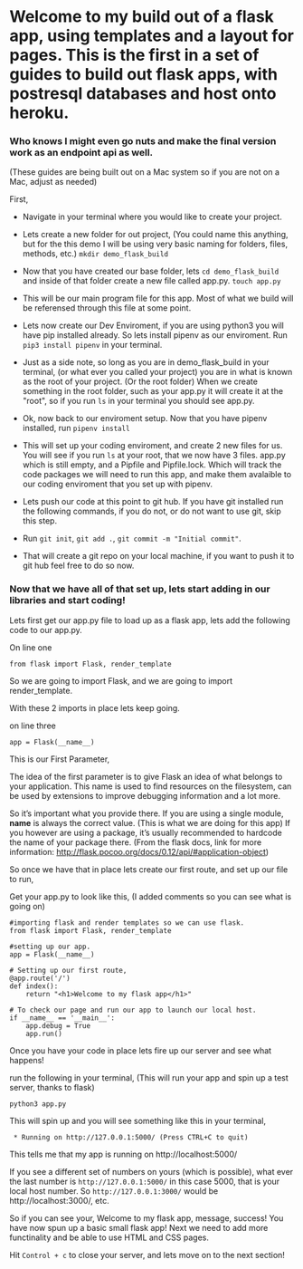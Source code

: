 # Welcome to my build out of a flask app, using templates and a layout for pages. This is the first in a set of guides to build out flask apps, with postresql databases and host onto heroku. 

### Who knows I might even go nuts and make the final version work as an endpoint api as well.

(These guides are being built out on a Mac system so if you are not on a Mac, adjust as needed)

First, 

- Navigate in your terminal where you would like to create your project.

- Lets create a new folder for out project, (You could name this anything, but for the this demo I will be using very basic naming for folders, files, methods, etc.) `mkdir demo_flask_build`

- Now that you have created our base folder, lets `cd demo_flask_build` and inside of that folder create a new file called app.py. `touch app.py`

- This will be our main program file for this app. Most of what we build will be referensed through this file at some point.

- Lets now create our Dev Enviroment, if you are using python3 you will have pip installed already. So lets install pipenv as our enviroment. Run `pip3 install pipenv` in your terminal.

- Just as a side note, so long as you are in demo_flask_build in your terminal, (or what ever you called your project) you are in what is known as the root of your project. (Or the root folder) When we create something in the root folder, such as your app.py it will create it at the "root", so if you run `ls` in your terminal you should see app.py.

- Ok, now back to our enviroment setup. Now that you have pipenv installed, run `pipenv install`

- This will set up your coding enviroment, and create 2 new files for us.  You will see if you run `ls` at your root, that we now have 3 files. app.py which is still empty, and a Pipfile and Pipfile.lock. Which will track the code packages we will need to run this app, and make them avalaible to our coding enviroment that you set up with pipenv.


- Lets push our code at this point to git hub. If you have git installed run the following commands, if you do not, or do not want to use git, skip this step.

- Run `git init`, `git add .`, `git commit -m "Initial commit"`.

- That will create a git repo on your local machine, if you want to push it to git hub feel free to do so now.

### Now that we have all of that set up, lets start adding in our libraries and start coding!

Lets first get our app.py file to load up as a flask app, lets add the following code to our app.py.

On line one
```
from flask import Flask, render_template
```

So we are going to import Flask, and we are going to import render_template.

With these 2 imports in place lets keep going.

on line three
```
app = Flask(__name__)
```
This is our First Parameter, 

The idea of the first parameter is to give Flask an idea of what belongs to your application. This name is used to find resources on the filesystem, can be used by extensions to improve debugging information and a lot more.

So it’s important what you provide there. If you are using a single module, __name__ is always the correct value. (This is what we are doing for this app) If you however are using a package, it’s usually recommended to hardcode the name of your package there. (From the flask docs, link for more information: http://flask.pocoo.org/docs/0.12/api/#application-object)

So once we have that in place lets create our first route, and set up our file to run,

Get your app.py to look like this, (I added comments so you can see what is going on)

```
#importing flask and render templates so we can use flask.
from flask import Flask, render_template

#setting up our app.
app = Flask(__name__)

# Setting up our first route,
@app.route('/')
def index():
	return "<h1>Welcome to my flask app</h1>"

# To check our page and run our app to launch our local host.
if __name__ == '__main__':
	app.debug = True
	app.run()
```

Once you have your code in place lets fire up our server and see what happens!

run the following in your terminal, (This will run your app and spin up a test server, thanks to flask)

`python3 app.py`

This will spin up and you will see something like this in your terminal,

` * Running on http://127.0.0.1:5000/ (Press CTRL+C to quit)`

This tells me that my app is running on http://localhost:5000/

If you see a different set of numbers on yours (which is possible), what ever the last number is `http://127.0.0.1:5000/` in this case 5000, that is your local host number. So `http://127.0.0.1:3000/` would be http://localhost:3000/, etc.


So if you can see your, Welcome to my flask app, message, success! You have now spun up a basic small flask app! Next we need to add more functinality and be able to use HTML and CSS pages.

Hit `Control + c` to close your server, and lets move on to the next section!









